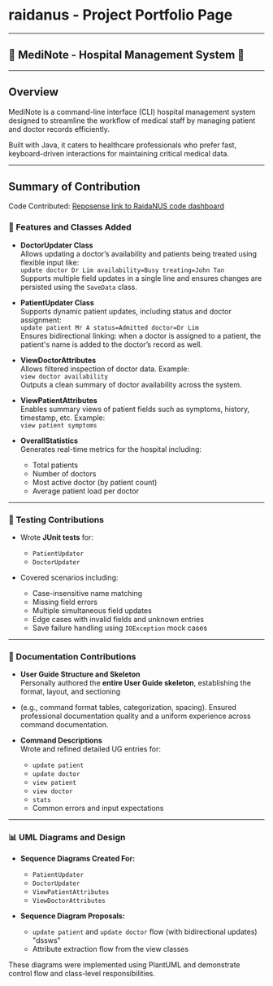 # raidanus - Project Portfolio Page

---

## 🏥 MediNote - Hospital Management System 🏥

---

## Overview
MediNote is a command-line interface (CLI) hospital management system
designed to streamline the workflow of medical staff by managing patient
and doctor records efficiently.

Built with Java, it caters to healthcare professionals who prefer fast,
keyboard-driven interactions for maintaining critical medical data.

---
## Summary of Contribution

Code Contributed: [Reposense link to RaidaNUS code dashboard](https://nus-cs2113-ay2425s2.github.io/tp-dashboard/?search=RaidaNUS&sort=groupTitle&sortWithin=title&timeframe=commit&mergegroup=&groupSelect=groupByRepos&breakdown=true&checkedFileTypes=docs~functional-code~test-code~other&since=2025-02-21)

### 🚀 Features and Classes Added

- **DoctorUpdater Class**  
  Allows updating a doctor’s availability and patients being treated using flexible input like:  
  `update doctor Dr Lim availability=Busy treating=John Tan`  
  Supports multiple field updates in a single line and ensures changes are persisted using the `SaveData` class.

- **PatientUpdater Class**  
  Supports dynamic patient updates, including status and doctor assignment:  
  `update patient Mr A status=Admitted doctor=Dr Lim`  
  Ensures bidirectional linking: when a doctor is assigned to a patient, the patient's name is added to the doctor’s record as well.

- **ViewDoctorAttributes**  
  Allows filtered inspection of doctor data. Example:  
  `view doctor availability`  
  Outputs a clean summary of doctor availability across the system.

- **ViewPatientAttributes**  
  Enables summary views of patient fields such as symptoms, history, timestamp, etc. Example:  
  `view patient symptoms`

- **OverallStatistics**  
  Generates real-time metrics for the hospital including:
    - Total patients
    - Number of doctors
    - Most active doctor (by patient count)
    - Average patient load per doctor

---

### 🧪 Testing Contributions

- Wrote **JUnit tests** for:
    - `PatientUpdater`
    - `DoctorUpdater`

- Covered scenarios including:
    - Case-insensitive name matching
    - Missing field errors
    - Multiple simultaneous field updates
    - Edge cases with invalid fields and unknown entries
    - Save failure handling using `IOException` mock cases

---

### 📘 Documentation Contributions

- **User Guide Structure and Skeleton**  
  Personally authored the **entire User Guide skeleton**, establishing the format, layout, and sectioning 
- (e.g., command format tables, categorization, spacing). Ensured professional documentation quality and a uniform experience across command documentation.

- **Command Descriptions**  
  Wrote and refined detailed UG entries for:
    - `update patient`
    - `update doctor`
    - `view patient`
    - `view doctor`
    - `stats`
    - Common errors and input expectations


---

### 📊 UML Diagrams and Design

- **Sequence Diagrams Created For:**
    - `PatientUpdater`
    - `DoctorUpdater`
    - `ViewPatientAttributes`
    - `ViewDoctorAttributes`

- **Sequence Diagram Proposals:**
    - `update patient` and `update doctor` flow (with bidirectional updates) "dssws"
    - Attribute extraction flow from the view classes

These diagrams were implemented using PlantUML and demonstrate control flow and class-level responsibilities.
